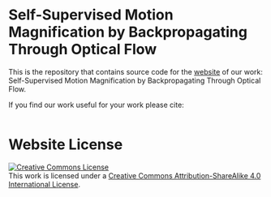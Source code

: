 # Self-Supervised Motion Magnification by Backpropagating Through Optical Flow

This is the repository that contains source code for the [website](https://github.com/dangeng/FlowMag) of our work: Self-Supervised Motion Magnification by Backpropagating Through Optical Flow.

If you find our work useful for your work please cite:
```
```

# Website License
<a rel="license" href="http://creativecommons.org/licenses/by-sa/4.0/"><img alt="Creative Commons License" style="border-width:0" src="https://i.creativecommons.org/l/by-sa/4.0/88x31.png" /></a><br />This work is licensed under a <a rel="license" href="http://creativecommons.org/licenses/by-sa/4.0/">Creative Commons Attribution-ShareAlike 4.0 International License</a>.
